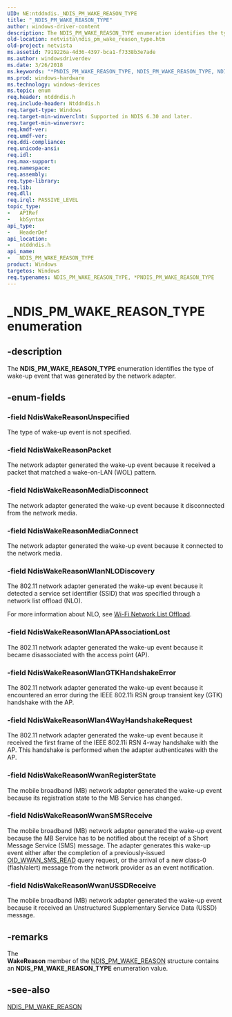 ```yaml
---
UID: NE:ntddndis._NDIS_PM_WAKE_REASON_TYPE
title: "_NDIS_PM_WAKE_REASON_TYPE"
author: windows-driver-content
description: The NDIS_PM_WAKE_REASON_TYPE enumeration identifies the type of wake-up event that was generated by the network adapter.
old-location: netvista\ndis_pm_wake_reason_type.htm
old-project: netvista
ms.assetid: 7919226a-4d36-4397-bca1-f7338b3e7ade
ms.author: windowsdriverdev
ms.date: 3/26/2018
ms.keywords: "*PNDIS_PM_WAKE_REASON_TYPE, NDIS_PM_WAKE_REASON_TYPE, NDIS_PM_WAKE_REASON_TYPE enumeration [Network Drivers Starting with Windows Vista], NdisWakeReasonMediaConnect, NdisWakeReasonMediaDisconnect, NdisWakeReasonPacket, NdisWakeReasonUnspecified, NdisWakeReasonWlan4WayHandshakeRequest, NdisWakeReasonWlanAPAssociationLost, NdisWakeReasonWlanGTKHandshakeError, NdisWakeReasonWlanNLODiscovery, NdisWakeReasonWwanRegisterState, NdisWakeReasonWwanSMSReceive, NdisWakeReasonWwanUSSDReceive, PNDIS_PM_WAKE_REASON_TYPE, PNDIS_PM_WAKE_REASON_TYPE enumeration pointer [Network Drivers Starting with Windows Vista], _NDIS_PM_WAKE_REASON_TYPE, netvista.ndis_pm_wake_reason_type, ntddndis/NDIS_PM_WAKE_REASON_TYPE, ntddndis/NdisWakeReasonMediaConnect, ntddndis/NdisWakeReasonMediaDisconnect, ntddndis/NdisWakeReasonPacket, ntddndis/NdisWakeReasonUnspecified, ntddndis/NdisWakeReasonWlan4WayHandshakeRequest, ntddndis/NdisWakeReasonWlanAPAssociationLost, ntddndis/NdisWakeReasonWlanGTKHandshakeError, ntddndis/NdisWakeReasonWlanNLODiscovery, ntddndis/NdisWakeReasonWwanRegisterState, ntddndis/NdisWakeReasonWwanSMSReceive, ntddndis/NdisWakeReasonWwanUSSDReceive, ntddndis/PNDIS_PM_WAKE_REASON_TYPE"
ms.prod: windows-hardware
ms.technology: windows-devices
ms.topic: enum
req.header: ntddndis.h
req.include-header: Ntddndis.h
req.target-type: Windows
req.target-min-winverclnt: Supported in NDIS 6.30 and later.
req.target-min-winversvr: 
req.kmdf-ver: 
req.umdf-ver: 
req.ddi-compliance: 
req.unicode-ansi: 
req.idl: 
req.max-support: 
req.namespace: 
req.assembly: 
req.type-library: 
req.lib: 
req.dll: 
req.irql: PASSIVE_LEVEL
topic_type:
-	APIRef
-	kbSyntax
api_type:
-	HeaderDef
api_location:
-	ntddndis.h
api_name:
-	NDIS_PM_WAKE_REASON_TYPE
product: Windows
targetos: Windows
req.typenames: NDIS_PM_WAKE_REASON_TYPE, *PNDIS_PM_WAKE_REASON_TYPE
---
```


# _NDIS_PM_WAKE_REASON_TYPE enumeration


## -description



The <b>NDIS_PM_WAKE_REASON_TYPE</b> enumeration identifies the type of wake-up event that was generated by the network adapter.




## -enum-fields




### -field NdisWakeReasonUnspecified

The type of wake-up event is not specified.


### -field NdisWakeReasonPacket

The network adapter generated the wake-up event because it received a packet that matched a wake-on-LAN (WOL) pattern.


### -field NdisWakeReasonMediaDisconnect

The network adapter generated the wake-up event because it disconnected from the network media.


### -field NdisWakeReasonMediaConnect

The network adapter generated the wake-up event because it connected to the network media.


### -field NdisWakeReasonWlanNLODiscovery

The 802.11 network adapter generated the wake-up event because it detected a service set identifier (SSID) that was specified through a network list offload (NLO). 

For more information about NLO, see <a href="https://msdn.microsoft.com/528838AA-4002-4923-A71B-37ADEE9B8D07">Wi-Fi Network List Offload</a>.


### -field NdisWakeReasonWlanAPAssociationLost

The 802.11 network adapter generated the wake-up event because it became disassociated with the access point (AP).


### -field NdisWakeReasonWlanGTKHandshakeError

The 802.11 network adapter generated the wake-up event because it encountered an error during the IEEE 802.11i RSN group transient key (GTK) handshake with the AP.


### -field NdisWakeReasonWlan4WayHandshakeRequest

The 802.11 network adapter generated the wake-up event because it received the first frame of the IEEE 802.11i RSN 4-way handshake with the AP. This handshake is performed when the adapter authenticates with the AP.


### -field NdisWakeReasonWwanRegisterState

The mobile broadband (MB) network adapter generated the wake-up event because its registration state to the MB Service has changed.


### -field NdisWakeReasonWwanSMSReceive

The mobile broadband (MB) network adapter generated the wake-up event because the MB Service has to be notified about the receipt of a Short Message Service (SMS) message. The adapter generates this wake-up event either after the completion of a previously-issued <a href="https://msdn.microsoft.com/library/windows/hardware/ff569839">OID_WWAN_SMS_READ</a> query request, or the arrival of a new class-0 (flash/alert) message from the network provider as an event notification.


### -field NdisWakeReasonWwanUSSDReceive

The mobile broadband (MB) network adapter generated the wake-up event because it received an Unstructured Supplementary Service Data (USSD) message.


## -remarks



The  
    <b>WakeReason</b> member of the 
    <a href="https://msdn.microsoft.com/library/windows/hardware/hh451605">NDIS_PM_WAKE_REASON</a> structure contains an <b>NDIS_PM_WAKE_REASON_TYPE</b> enumeration value.




## -see-also




<a href="https://msdn.microsoft.com/library/windows/hardware/hh451605">NDIS_PM_WAKE_REASON</a>
 

 


